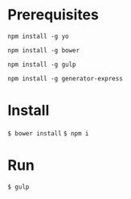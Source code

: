 # Prerequisites
```npm install -g yo```

```npm install -g bower```

```npm install -g gulp```

```npm install -g generator-express```

# Install
```$ bower install```
```$ npm i```

# Run
```$ gulp```
